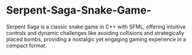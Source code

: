# Serpent-Saga-Snake-Game-
Serpent Saga is a classic snake game in C++ with SFML, offering intuitive controls and dynamic challenges like avoiding collisions and strategically placed bombs, providing a nostalgic yet engaging gaming experience in a compact format. 
